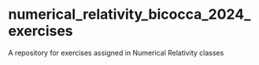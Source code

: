 # numerical_relativity_bicocca_2024_exercises
 A repository for exercises assigned in Numerical Relativity classes 
